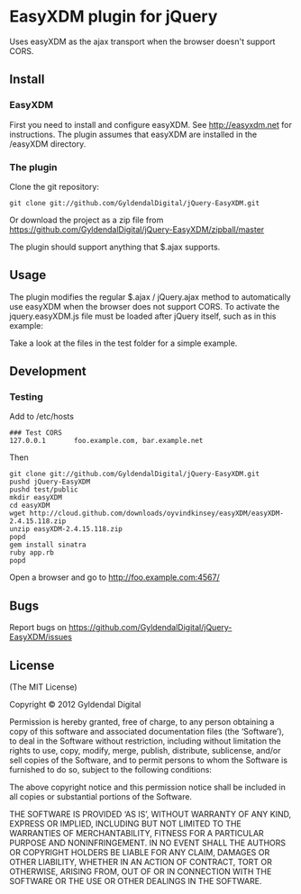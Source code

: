EasyXDM plugin for jQuery
=========================

Uses easyXDM as the ajax transport when the browser doesn't support
CORS.


Install
-------

### EasyXDM

First you need to install and configure easyXDM. See
http://easyxdm.net for instructions. The plugin assumes that easyXDM
are installed in the /easyXDM directory.

### The plugin

Clone the git repository:

    git clone git://github.com/GyldendalDigital/jQuery-EasyXDM.git
    
Or download the project as a zip file from
https://github.com/GyldendalDigital/jQuery-EasyXDM/zipball/master

The plugin should support anything that $.ajax supports.

Usage
-----

The plugin modifies the regular $.ajax / jQuery.ajax method to automatically
use easyXDM when the browser does not support CORS.
To activate the jquery.easyXDM.js file must be loaded after jQuery itself, such
as in this example:
  <script type="text/javascript" src="https://ajax.googleapis.com/ajax/libs/jquery/1.7.1/jquery.js"></script>
  <script type="text/javascript" src="/javascripts/jquery.easyXDM.js"></script>

Take a look at the files in the test folder for a simple example.


Development
-----------

### Testing

Add to /etc/hosts

    ### Test CORS
    127.0.0.1       foo.example.com, bar.example.net

Then

    git clone git://github.com/GyldendalDigital/jQuery-EasyXDM.git
    pushd jQuery-EasyXDM
    pushd test/public
    mkdir easyXDM
    cd easyXDM
    wget http://cloud.github.com/downloads/oyvindkinsey/easyXDM/easyXDM-2.4.15.118.zip
    unzip easyXDM-2.4.15.118.zip
    popd
    gem install sinatra
    ruby app.rb
    popd

Open a browser and go to http://foo.example.com:4567/


Bugs
----

Report bugs on https://github.com/GyldendalDigital/jQuery-EasyXDM/issues


License
-------

(The MIT License)

Copyright © 2012 Gyldendal Digital

Permission is hereby granted, free of charge, to any person obtaining
a copy of this software and associated documentation files (the
‘Software’), to deal in the Software without restriction, including
without limitation the rights to use, copy, modify, merge, publish,
distribute, sublicense, and/or sell copies of the Software, and to
permit persons to whom the Software is furnished to do so, subject to
the following conditions:

The above copyright notice and this permission notice shall be
included in all copies or substantial portions of the Software.

THE SOFTWARE IS PROVIDED ‘AS IS’, WITHOUT WARRANTY OF ANY KIND,
EXPRESS OR IMPLIED, INCLUDING BUT NOT LIMITED TO THE WARRANTIES OF
MERCHANTABILITY, FITNESS FOR A PARTICULAR PURPOSE AND
NONINFRINGEMENT. IN NO EVENT SHALL THE AUTHORS OR COPYRIGHT HOLDERS BE
LIABLE FOR ANY CLAIM, DAMAGES OR OTHER LIABILITY, WHETHER IN AN ACTION
OF CONTRACT, TORT OR OTHERWISE, ARISING FROM, OUT OF OR IN CONNECTION
WITH THE SOFTWARE OR THE USE OR OTHER DEALINGS IN THE SOFTWARE.
